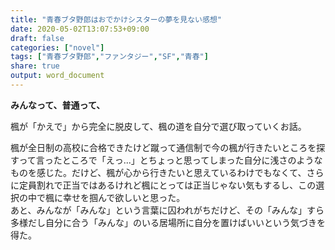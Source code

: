 ```yaml
---
title: "青春ブタ野郎はおでかけシスターの夢を見ない感想"
date: 2020-05-02T13:07:53+09:00
draft: false
categories: ["novel"]
tags: ["青春ブタ野郎","ファンタジー","SF","青春"]
share: true
output: word_document
---
```

**みんなって、普通って、**  

楓が「かえで」から完全に脱皮して、楓の道を自分で選び取っていくお話。

楓が全日制の高校に合格できたけど蹴って通信制で今の楓が行きたいところを探すって言ったところで「えっ...」とちょっと思ってしまった自分に浅さのようなものを感じた。だけど、楓が心から行きたいと思えているわけでもなくて、さらに定員割れで正当ではあるけれど楓にとっては正当じゃない気もするし、この選択の中で楓に幸せを掴んで欲しいと思った。  
あと、みんなが「みんな」という言葉に囚われがちだけど、その「みんな」すら多様だし自分に合う「みんな」のいる居場所に自分を置けばいいという気づきを得た。